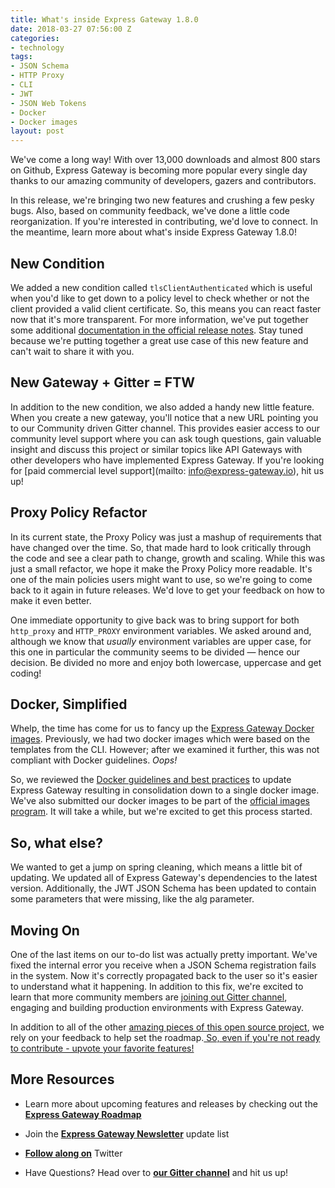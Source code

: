 ```yaml
---
title: What's inside Express Gateway 1.8.0
date: 2018-03-27 07:56:00 Z
categories:
- technology
tags:
- JSON Schema
- HTTP Proxy
- CLI
- JWT
- JSON Web Tokens
- Docker
- Docker images
layout: post
---
```


We've come a long way! With over 13,000 downloads and almost 800 stars on Github, Express Gateway is becoming more popular every single day thanks to our amazing community of developers, gazers and contributors. 

In this release, we're bringing two new features and crushing a few pesky bugs. Also, based on community feedback, we've done a little code reorganization. If you're interested in contributing, we'd love to connect. In the meantime, learn more about what's inside Express Gateway 1.8.0!
<!--excerpt-->

## New Condition 
We added a new condition called `tlsClientAuthenticated` which is useful when you'd like to get down to a policy level to check whether or not the client provided a valid client certificate. So, this means you can react faster now that it's more transparent. For more information, we've put together some additional [documentation in the official release notes](https://github.com/ExpressGateway/express-gateway/releases/tag/v1.8.0). Stay tuned because we're putting together a great use case of this new feature and can't wait to share it with you.

## New Gateway + Gitter = FTW
In addition to the new condition, we also added a handy new little feature. When you create a new gateway, you'll notice that a new URL pointing you to our Community driven Gitter channel. This provides easier access to our community level support where you can ask tough questions, gain valuable insight and discuss this project or similar topics like API Gateways with other developers who have implemented Express Gateway. If you're looking for [paid commercial level support](mailto: info@express-gateway.io), hit us up! 


## Proxy Policy Refactor
In its current state, the Proxy Policy was just a mashup of requirements that have changed over the time. So, that made hard to look critically through the code and see a clear path to change, growth and scaling. While this was just a small refactor, we hope it make the Proxy Policy more readable. It's one of the main policies users might want to use, so we're going to come back to it again in future releases. We'd love to get your feedback on how to make it even better.

One immediate opportunity to give back was to bring support for both `http_proxy` and `HTTP_PROXY` environment variables. We asked around and, although we know that *usually* environment variables are upper case, for this one in particular the community seems to be divided — hence our decision. Be divided no more and enjoy both lowercase, uppercase and get coding!

## Docker, Simplified
Whelp, the time has come for us to fancy up the [Express Gateway Docker images](https://hub.docker.com/r/expressgateway/express-gateway/). Previously, we had two docker images which were based on the templates from the CLI. However; after we examined it further, this was not compliant with Docker guidelines. *Oops!* 

So, we reviewed the [Docker guidelines and best practices](https://docs.docker.com/develop/develop-images/dockerfile_best-practices/) to update Express Gateway resulting in consolidation down to a single docker image. We've also submitted our docker images to be part of the [official images program](https://docs.docker.com/docker-hub/official_repos/). It will take a while, but we're excited to get this process started.


## So, what else?
We wanted to get a jump on spring cleaning, which means a little bit of updating. We updated all of Express Gateway's dependencies to the latest version. Additionally, the JWT JSON Schema has been updated to contain some parameters that were missing, like the alg parameter.

## Moving On
One of the last items on our to-do list was actually pretty important. We've fixed the internal error you receive when a JSON Schema registration fails in the system. Now it's correctly propagated back to the user so it's easier to understand what it happening. In addition to this fix, we're excited to learn that more community members are [joining out Gitter channel](https://gitter.im/ExpressGateway/express-gateway), engaging and building production environments with Express Gateway. 

In addition to all of the other [amazing pieces of this open source project](https://www.express-gateway.io/blog/), we rely on your feedback to help set the roadmap.[ So, even if you're not ready to contribute - upvote your favorite features!](https://feathub.com/ExpressGateway/express-gateway) 

## More Resources

* Learn more about upcoming features and releases by checking out the **[Express Gateway Roadmap](https://github.com/ExpressGateway/express-gateway/milestones)**

* Join the **[Express Gateway Newsletter](https://eepurl.com/cVOqd5)** update list

* **[Follow along on](https://twitter.com/express_gateway)** Twitter

* Have Questions? Head over to **[our Gitter channel](https://gitter.im/ExpressGateway/express-gateway)** and hit us up!